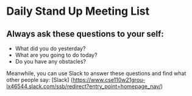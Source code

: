 # Daily Stand Up Meeting List

## Always ask these questions to your self:

* What did you do yesterday?
* What are you going to do today?
* Do you have any obstacles?

Meanwhile, you can use Slack to answer these questions and find what other people say: [Slack] (https://www.cse110w21grou-lx46544.slack.com/ssb/redirect?entry_point=homepage_nav/)

